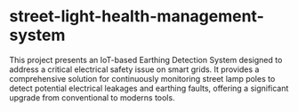 # street-light-health-management-system
This project presents an IoT-based Earthing Detection System designed to address a critical electrical safety issue on smart grids. It provides a comprehensive solution for continuously monitoring street lamp poles to detect potential electrical leakages and earthing faults, offering a significant upgrade from conventional to moderns tools.
